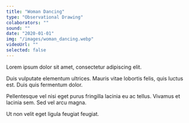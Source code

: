 ```yaml
---
title: "Woman Dancing"
type: "Observational Drawing"
colaborators: ""
sound: ""
date: "2020-01-01"
img: "/images/woman_dancing.webp"
videoUrl: ""
selected: false
---
```

Lorem ipsum dolor sit amet, consectetur adipiscing elit.

Duis vulputate elementum ultrices. Mauris vitae lobortis felis, quis luctus est. Duis quis fermentum dolor. 

Pellentesque vel nisi eget purus fringilla lacinia eu ac tellus. Vivamus et lacinia sem. Sed vel arcu magna. 

Ut non velit eget ligula feugiat feugiat.